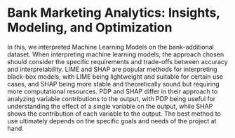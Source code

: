 # Bank Marketing Analytics: Insights, Modeling, and Optimization                                                                     

In this, we interpreted Machine Learning Models on the bank-additional dataset.
When interpreting machine learning models, the approach chosen should consider the specific requirements and trade-offs between accuracy and interpretability. LIME and SHAP are popular methods for interpreting black-box models, with LIME being lightweight and suitable for certain use cases, and SHAP being more stable and theoretically sound but requiring more computational resources. PDP and SHAP differ in their approach to analyzing variable contributions to the output, with PDP being useful for understanding the effect of a single variable on the output, while SHAP shows the contribution of each variable to the output. The best method to use ultimately depends on the specific goals and needs of the project at hand.
